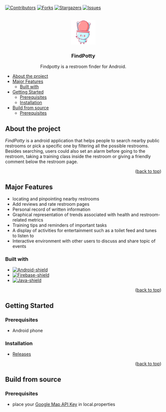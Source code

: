 <!-- Improved compatibility of back to top link: See: https://github.com/othneildrew/Best-README-Template/pull/73 -->
<a name="readme-top"></a>
<!--
*** Thanks for checking out the Best-README-Template. If you have a suggestion
*** that would make this better, please fork the repo and create a pull request
*** or simply open an issue with the tag "enhancement".
*** Don't forget to give the project a star!
*** Thanks again! Now go create something AMAZING! :D
-->



<!-- PROJECT SHIELDS -->
<!--
*** I'm using markdown "reference style" links for readability.
*** Reference links are enclosed in brackets [ ] instead of parentheses ( ).
*** See the bottom of this document for the declaration of the reference variables
*** for contributors-url, forks-url, etc. This is an optional, concise syntax you may use.
*** https://www.markdownguide.org/basic-syntax/#reference-style-links
-->
[![Contributors][contributors-shield]][contributors-url]
[![Forks][forks-shield]][forks-url]
[![Stargazers][stars-shield]][stars-url]
[![Issues][issues-shield]][issues-url]



<!-- PROJECT LOGO -->
<br />
<div align="center">
  <a href="https://github.com/othneildrew/Best-README-Template">
    <img src="sample_images/app_icon.png" alt="Logo" width="80" height="80">
  </a>

  <h3 align="center">FindPotty</h3>

  <p align="center">
    Findpotty is a restroom finder for Android.

  </p>
</div>



<!-- TABLE OF CONTENTS -->
- [About the project](#about-the-project)
- [Major Features](#major-features)
  - [Built with](#built-with)
- [Getting Started](#getting-started)
  - [Prerequisites](#prerequisites)
  - [Installation](#installation)
- [Build from source](#build-from-source)
  - [Prerequisites](#prerequisites-1)


<!-- ABOUT THE PROJECT -->
## About the project

*FindPotty* is a android application that helps people to search nearby public restrooms or pick a specific one by filtering all the possible restrooms. Besides searching, users could also set an alarm before going to the restroom, taking a training class inside the restroom or giving a friendly comment below the restroom page.

<p align="right">(<a href="#readme-top">back to top</a>)</p>

## Major Features

- locating and pinpointing nearby restrooms 
- Add reviews and rate restroom pages
- Personal record of written information 
- Graphical representation of trends associated with health and restroom-related metrics
- Training tips and reminders of important tasks 
- A display of activities for entertainment such as a toilet feed and tunes to listen to 
- Interactive environment with other users to discuss and share topic of events


### Built with

- [![Android-shield]][Android-site]
- [![Firebase-shield]][Firebase-site]
- [![Java-shield]][Java-site]



<p align="right">(<a href="#readme-top">back to top</a>)</p>



<!-- GETTING STARTED -->
## Getting Started

### Prerequisites

- Android phone

### Installation

- [Releases](https://github.com/kaylynnkk/FindAPotty/releases)

<p align="right">(<a href="#readme-top">back to top</a>)</p>


## Build from source

### Prerequisites

- place your [Google Map API Key](https://developers.google.com/maps/documentation/javascript/get-api-key) in local.properties



<!-- MARKDOWN LINKS & IMAGES -->
<!-- https://www.markdownguide.org/basic-syntax/#reference-style-links -->
[contributors-shield]: https://img.shields.io/github/contributors/othneildrew/Best-README-Template.svg?style=for-the-badge
[contributors-url]: https://github.com/othneildrew/Best-README-Template/graphs/contributors
[forks-shield]: https://img.shields.io/github/forks/othneildrew/Best-README-Template.svg?style=for-the-badge
[forks-url]: https://github.com/othneildrew/Best-README-Template/network/members
[stars-shield]: https://img.shields.io/github/stars/othneildrew/Best-README-Template.svg?style=for-the-badge
[stars-url]: https://github.com/othneildrew/Best-README-Template/stargazers
[issues-shield]: https://img.shields.io/github/issues/othneildrew/Best-README-Template.svg?style=for-the-badge
[issues-url]: https://github.com/othneildrew/Best-README-Template/issues
[product-screenshot]: images/screenshot.png
[Android-site]: https://www.android.com/
[Android-shield]: https://img.shields.io/badge/Android-3DDC84?style=for-the-badge&logo=android&logoColor=white
[Firebase-site]: https://firebase.google.com/
[Firebase-shield]: https://img.shields.io/badge/firebase-ffca28?style=for-the-badge&logo=firebase&logoColor=black
[Java-site]: https://www.java.com/
[Java-shield]: https://img.shields.io/badge/Java-ED8B00?style=for-the-badge&logo=openjdk&logoColor=white
